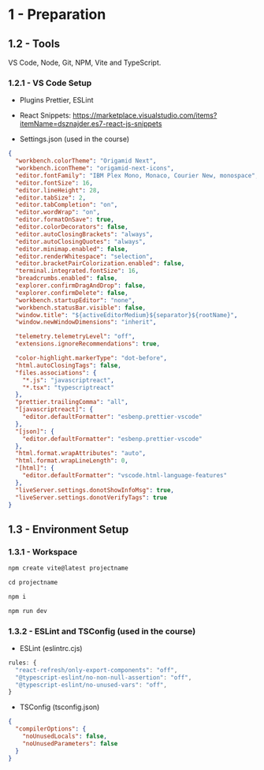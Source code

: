 # 1 - Preparation

## 1.2 - Tools

VS Code, Node, Git, NPM, Vite and TypeScript.

### 1.2.1 - VS Code Setup

- Plugins
  Prettier, ESLint

- React Snippets: 
  https://marketplace.visualstudio.com/items?itemName=dsznajder.es7-react-js-snippets

- Settings.json (used in the course)

```json
{
  "workbench.colorTheme": "Origamid Next",
  "workbench.iconTheme": "origamid-next-icons",
  "editor.fontFamily": "IBM Plex Mono, Monaco, Courier New, monospace",
  "editor.fontSize": 16,
  "editor.lineHeight": 28,
  "editor.tabSize": 2,
  "editor.tabCompletion": "on",
  "editor.wordWrap": "on",
  "editor.formatOnSave": true,
  "editor.colorDecorators": false,
  "editor.autoClosingBrackets": "always",
  "editor.autoClosingQuotes": "always",
  "editor.minimap.enabled": false,
  "editor.renderWhitespace": "selection",
  "editor.bracketPairColorization.enabled": false,
  "terminal.integrated.fontSize": 16,
  "breadcrumbs.enabled": false,
  "explorer.confirmDragAndDrop": false,
  "explorer.confirmDelete": false,
  "workbench.startupEditor": "none",
  "workbench.statusBar.visible": false,
  "window.title": "${activeEditorMedium}${separator}${rootName}",
  "window.newWindowDimensions": "inherit",

  "telemetry.telemetryLevel": "off",
  "extensions.ignoreRecommendations": true,

  "color-highlight.markerType": "dot-before",
  "html.autoClosingTags": false,
  "files.associations": {
    "*.js": "javascriptreact",
    "*.tsx": "typescriptreact"
  },
  "prettier.trailingComma": "all",
  "[javascriptreact]": {
    "editor.defaultFormatter": "esbenp.prettier-vscode"
  },
  "[json]": {
    "editor.defaultFormatter": "esbenp.prettier-vscode"
  },
  "html.format.wrapAttributes": "auto",
  "html.format.wrapLineLength": 0,
  "[html]": {
    "editor.defaultFormatter": "vscode.html-language-features"
  },
  "liveServer.settings.donotShowInfoMsg": true,
  "liveServer.settings.donotVerifyTags": true
}
```

## 1.3 - Environment Setup

### 1.3.1 - Workspace

```js
npm create vite@latest projectname
```

```js
cd projectname
```

```js
npm i
```

```js
npm run dev
```

### 1.3.2 - ESLint and TSConfig (used in the course)

- ESLint (eslintrc.cjs)

```cjs
rules: {
  "react-refresh/only-export-components": "off",
  "@typescript-eslint/no-non-null-assertion": "off",
  "@typescript-eslint/no-unused-vars": "off",
}
```

- TSConfig (tsconfig.json)

```json
{
  "compilerOptions": {
    "noUnusedLocals": false,
    "noUnusedParameters": false
  }
}
```
